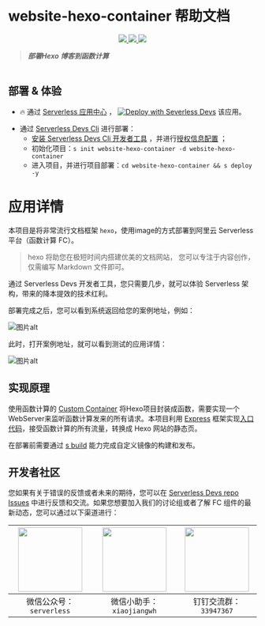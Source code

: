 # website-hexo-container 帮助文档

<p align="center" class="flex justify-center">
    <a href="https://www.serverless-devs.com" class="ml-1">
    <img src="http://editor.devsapp.cn/icon?package=website-hexo-container&type=packageType">
  </a>
  <a href="http://www.devsapp.cn/details.html?name=website-hexo-container" class="ml-1">
    <img src="http://editor.devsapp.cn/icon?package=website-hexo-container&type=packageVersion">
  </a>
  <a href="http://www.devsapp.cn/details.html?name=website-hexo-container" class="ml-1">
    <img src="http://editor.devsapp.cn/icon?package=website-hexo-container&type=packageDownload">
  </a>
</p>

<description>

> ***部署Hexo 博客到函数计算***

</description>

<table>



</table>

<codepre id="codepre">

</codepre>

<deploy>

## 部署 & 体验

<appcenter>

- :fire: 通过 [Serverless 应用中心](https://fcnext.console.aliyun.com/applications/create?template=website-hexo-container) ，
[![Deploy with Severless Devs](https://img.alicdn.com/imgextra/i1/O1CN01w5RFbX1v45s8TIXPz_!!6000000006118-55-tps-95-28.svg)](https://fcnext.console.aliyun.com/applications/create?template=website-hexo-container)  该应用。 

</appcenter>

- 通过 [Serverless Devs Cli](https://www.serverless-devs.com/serverless-devs/install) 进行部署：
    - [安装 Serverless Devs Cli 开发者工具](https://www.serverless-devs.com/serverless-devs/install) ，并进行[授权信息配置](https://www.serverless-devs.com/fc/config) ；
    - 初始化项目：`s init website-hexo-container -d website-hexo-container`   
    - 进入项目，并进行项目部署：`cd website-hexo-container && s deploy -y`

</deploy>

<appdetail id="flushContent">

# 应用详情

本项目是将非常流行文档框架 `hexo`，使用image的方式部署到阿里云 Serverless 平台（函数计算 FC）。

> hexo 将助您在极短时间内搭建优美的文档网站，
您可以专注于内容创作，仅需编写 Markdown 文件即可。

通过 Serverless Devs 开发者工具，您只需要几步，就可以体验 Serverless 架构，带来的降本提效的技术红利。

部署完成之后，您可以看到系统返回给您的案例地址，例如：

![图片alt](https://img.alicdn.com/imgextra/i1/O1CN01gIuD1M1Ux3mW5zrzR_!!6000000002583-2-tps-1470-672.png)

此时，打开案例地址，就可以看到测试的应用详情：

![图片alt](https://img.alicdn.com/imgextra/i4/O1CN01crbYOg1MXOeyDUzQ0_!!6000000001444-2-tps-2532-1328.png)

## 实现原理
使用函数计算的 [Custom Container](https://help.aliyun.com/document_detail/179368.html) 将Hexo项目封装成函数，需要实现一个WebServer来监听函数计算发来的所有请求。本项目利用 [Express](https://expressjs.com/) 框架实现[入口代码](https://github.com/devsapp/website-hexo-container/blob/main/src/code/index.js)，接受函数计算的所有流量，转换成 Hexo 网站的静态页。

在部署前需要通过 [s build](https://github.com/devsapp/fc/blob/main/docs/zh/command/build.md#%E5%9F%BA%E7%A1%80%E6%93%8D%E4%BD%9C-use-docker) 能力完成自定义镜像的构建和发布。


</appdetail>

<devgroup>

## 开发者社区

您如果有关于错误的反馈或者未来的期待，您可以在 [Serverless Devs repo Issues](https://github.com/serverless-devs/serverless-devs/issues) 中进行反馈和交流。如果您想要加入我们的讨论组或者了解 FC 组件的最新动态，您可以通过以下渠道进行：

<p align="center">

| <img src="https://serverless-article-picture.oss-cn-hangzhou.aliyuncs.com/1635407298906_20211028074819117230.png" width="130px" > | <img src="https://serverless-article-picture.oss-cn-hangzhou.aliyuncs.com/1635407044136_20211028074404326599.png" width="130px" > | <img src="https://serverless-article-picture.oss-cn-hangzhou.aliyuncs.com/1635407252200_20211028074732517533.png" width="130px" > |
|--- | --- | --- |
| <center>微信公众号：`serverless`</center> | <center>微信小助手：`xiaojiangwh`</center> | <center>钉钉交流群：`33947367`</center> | 

</p>

</devgroup>